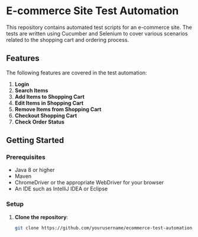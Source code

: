 # E-commerce Site Test Automation

This repository contains automated test scripts for an e-commerce site. The tests are written using Cucumber and Selenium to cover various scenarios related to the shopping cart and ordering process.

## Features

The following features are covered in the test automation:

1. **Login**
2. **Search Items**
3. **Add Items to Shopping Cart**
4. **Edit Items in Shopping Cart**
5. **Remove Items from Shopping Cart**
6. **Checkout Shopping Cart**
7. **Check Order Status**

## Getting Started

### Prerequisites

- Java 8 or higher
- Maven
- ChromeDriver or the appropriate WebDriver for your browser
- An IDE such as IntelliJ IDEA or Eclipse

### Setup

1. **Clone the repository**:
   ```sh
   git clone https://github.com/yourusername/ecommerce-test-automation.git
